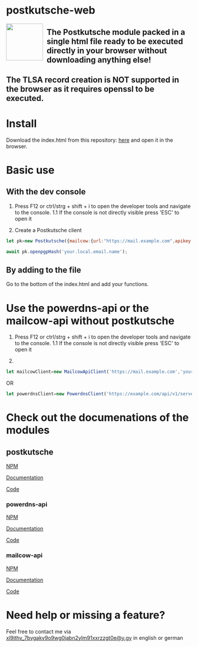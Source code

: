 # postkutsche-web
<img draggable="none" src="https://git.y.gy/firstdorsal/postkutsche-web/-/raw/master/logo.jpg" style="float:left; margin-right:10px;" height="100"> 

## The Postkutsche module packed in a single html file ready to be executed directly in your browser without downloading anything else!

## The TLSA record creation is **NOT** supported in the browser as it requires openssl to be executed.

# Install
Download the index.html from this repository: [here](https://git.y.gy/firstdorsal/postkutsche-web/-/raw/master/index.html?inline=false) and open it in the browser.

# Basic use
## With the dev console
1. Press F12 or ctrl/strg + shift + i to open the developer tools and navigate to the console.
1.1 If the console is not directly visible press 'ESC' to open it

2. Create a Postkutsche client
```js
let pk=new Postkutsche({mailcow:{url:"https://mail.example.com",apikey:"yourMailcowApiKey"},powerdns:{url:"https://example.com/api/v1/servers/localhost",apikey:"yourPdnsApiKey"}});

await pk.openpgpHash('your.local.email.name');
```
## By adding to the file
Go to the bottom of the index.html and add your functions.

# Use the powerdns-api or the mailcow-api without postkutsche
1. Press F12 or ctrl/strg + shift + i to open the developer tools and navigate to the console.
1.1 If the console is not directly visible press 'ESC' to open it

2.
```js
let mailcowClient=new MailcowApiClient('https://mail.example.com','yourMailcowApiKey');

```
OR
```js
let powerdnsClient=new PowerdnsClient('https://example.com/api/v1/servers/localhost','yourPdnsApiKey');

```
# Check out the documenations of the modules

## postkutsche
[NPM](https://www.npmjs.com/package/postkutsche)

[Documentation](https://doc.y.gy/postkutsche/)

[Code](https://git.y.gy/firstdorsal/postkutsche)

### powerdns-api
[NPM](https://www.npmjs.com/package/@firstdorsal/powerdns-api)

[Documentation](https://doc.y.gy/powerdns-api/)

[Code](https://git.y.gy/firstdorsal/powerdns-api)

### mailcow-api
[NPM](https://www.npmjs.com/package/mailcow-api)

[Documentation](https://doc.y.gy/mailcow-api/)

[Code](https://git.y.gy/firstdorsal/mailcow-api)

# Need help or missing a feature?
Feel free to contact me via [xl9jthv_7bvgakv9o9wg0jabn2ylm91xxrzzgt0e@y.gy](mailto:xl9jthv_7bvgakv9o9wg0jabn2ylm91xxrzzgt0e@y.gy) in english or german
